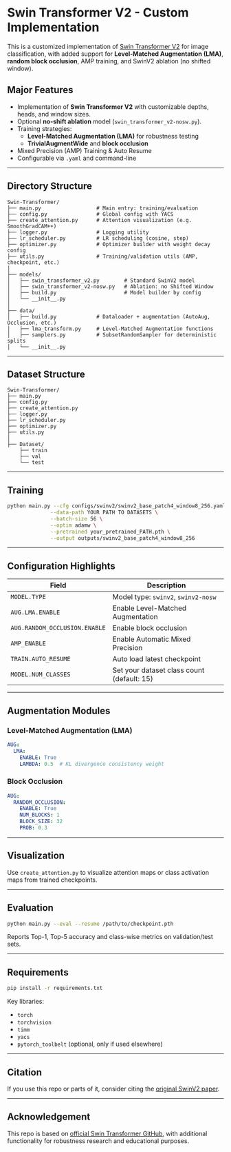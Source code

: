 # Swin Transformer V2 - Custom Implementation

This is a customized implementation of [Swin Transformer V2](https://arxiv.org/abs/2111.09883) for image classification, with added support for **Level-Matched Augmentation (LMA)**, **random block occlusion**, AMP training, and SwinV2 ablation (no shifted window).

##  Major Features

- Implementation of **Swin Transformer V2** with customizable depths, heads, and window sizes.
- Optional **no-shift ablation** model (`swin_transformer_v2-nosw.py`).
- Training strategies:
  - **Level-Matched Augmentation (LMA)** for robustness testing
  - **TrivialAugmentWide** and **block occlusion**
- Mixed Precision (AMP) Training & Auto Resume
- Configurable via `.yaml` and command-line

---

##  Directory Structure

```
Swin-Transformer/
├── main.py                  # Main entry: training/evaluation
├── config.py                # Global config with YACS
├── create_attention.py      # Attention visualization (e.g. SmoothGradCAM++)
├── logger.py                # Logging utility
├── lr_scheduler.py          # LR scheduling (cosine, step)
├── optimizer.py             # Optimizer builder with weight decay config
├── utils.py                 # Training/validation utils (AMP, checkpoint, etc.)
│
├── models/
│   ├── swin_transformer_v2.py        # Standard SwinV2 model
│   ├── swin_transformer_v2-nosw.py   # Ablation: no Shifted Window
│   ├── build.py                      # Model builder by config
│   └── __init__.py
│
├── data/
│   ├── build.py             # Dataloader + augmentation (AutoAug, Occlusion, etc.)
│   ├── lma_transform.py     # Level-Matched Augmentation functions
│   ├── samplers.py          # SubsetRandomSampler for deterministic splits
│   └── __init__.py
```

---


##  Dataset Structure

```
Swin-Transformer/
├── main.py
├── config.py
├── create_attention.py
├── logger.py
├── lr_scheduler.py
├── optimizer.py
├── utils.py
│
├── Dataset/
    ├── train
    ├── val 
    └── test
```


---

##  Training

```bash
python main.py --cfg configs/swinv2/swinv2_base_patch4_window8_256.yaml \
              --data-path YOUR PATH TO DATASETS \
              --batch-size 56 \
              --optim adamw \
              --pretrained your_pretrained_PATH.pth \
              --output outputs/swinv2_base_patch4_window8_256
```

---

##  Configuration Highlights

| Field | Description |
|-------|-------------|
| `MODEL.TYPE` | Model type: `swinv2`, `swinv2-nosw` |
| `AUG.LMA.ENABLE` | Enable Level-Matched Augmentation |
| `AUG.RANDOM_OCCLUSION.ENABLE` | Enable block occlusion |
| `AMP_ENABLE` | Enable Automatic Mixed Precision |
| `TRAIN.AUTO_RESUME` | Auto load latest checkpoint |
| `MODEL.NUM_CLASSES` | Set your dataset class count (default: 15) |

---

##  Augmentation Modules

### Level-Matched Augmentation (LMA)

```yaml
AUG:
  LMA:
    ENABLE: True
    LAMBDA: 0.5  # KL divergence consistency weight
```

### Block Occlusion

```yaml
AUG:
  RANDOM_OCCLUSION:
    ENABLE: True
    NUM_BLOCKS: 1
    BLOCK_SIZE: 32
    PROB: 0.3
```

---

##  Visualization

Use `create_attention.py` to visualize attention maps or class activation maps from trained checkpoints.

---

##  Evaluation

```bash
python main.py --eval --resume /path/to/checkpoint.pth
```

Reports Top-1, Top-5 accuracy and class-wise metrics on validation/test sets.

---

##  Requirements

```bash
pip install -r requirements.txt
```

Key libraries:
- `torch`
- `torchvision`
- `timm`
- `yacs`
- `pytorch_toolbelt` (optional, only if used elsewhere)

---

##  Citation

If you use this repo or parts of it, consider citing the [original SwinV2 paper](https://arxiv.org/abs/2111.09883).

---

##  Acknowledgement

This repo is based on [official Swin Transformer GitHub](https://github.com/microsoft/Swin-Transformer), with additional functionality for robustness research and educational purposes.